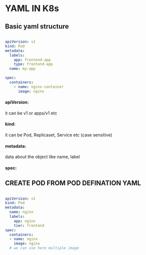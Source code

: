 # YAML IN K8s

## Basic yaml structure

``` yaml

apiVersion: v1
kind: Pod
metadata:
  labels: 
    app: frontend-app
    type: frontend-app
  name: my-app
  
spec:
  containers:
    - name: nginx-container
      image: nginx


```

#### apiVersion: 
it can be v1 or apps/v1 etc

#### kind:  
it can be Pod, Replicaset, Service etc (case sensitive) 

#### metadata: 
data about the object like name, label

#### spec: 


## CREATE POD FROM POD DEFINATION YAML

``` yaml

apiVersion: v1
kind: Pod
metadata:
  name: nginx
  labels:
    app: nginx
    tier: frontend
spec: 
  containers:
  - name: nginx
    image: nginx
  # we can use here multiple image

```
